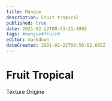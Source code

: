 ```yaml
---
title: Mangue 
description: Fruit tropical
published: true
date: 2021-02-22T00:53:21.499Z
tags: #mangue#fruit#
editor: markdown
dateCreated: 2021-02-22T00:50:02.665Z
---
```


# Fruit Tropical
Texture
Origine 